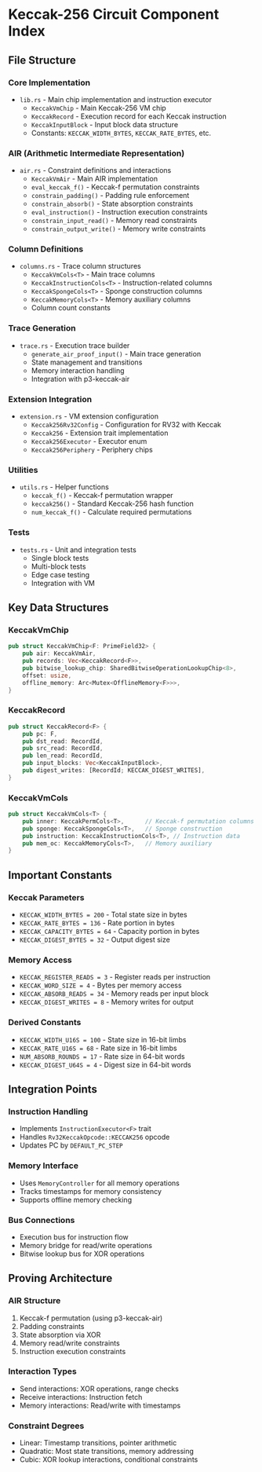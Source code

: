 # Keccak-256 Circuit Component Index

## File Structure

### Core Implementation
- `lib.rs` - Main chip implementation and instruction executor
  - `KeccakVmChip` - Main Keccak-256 VM chip
  - `KeccakRecord` - Execution record for each Keccak instruction
  - `KeccakInputBlock` - Input block data structure
  - Constants: `KECCAK_WIDTH_BYTES`, `KECCAK_RATE_BYTES`, etc.

### AIR (Arithmetic Intermediate Representation)
- `air.rs` - Constraint definitions and interactions
  - `KeccakVmAir` - Main AIR implementation
  - `eval_keccak_f()` - Keccak-f permutation constraints
  - `constrain_padding()` - Padding rule enforcement
  - `constrain_absorb()` - State absorption constraints
  - `eval_instruction()` - Instruction execution constraints
  - `constrain_input_read()` - Memory read constraints
  - `constrain_output_write()` - Memory write constraints

### Column Definitions
- `columns.rs` - Trace column structures
  - `KeccakVmCols<T>` - Main trace columns
  - `KeccakInstructionCols<T>` - Instruction-related columns
  - `KeccakSpongeCols<T>` - Sponge construction columns
  - `KeccakMemoryCols<T>` - Memory auxiliary columns
  - Column count constants

### Trace Generation
- `trace.rs` - Execution trace builder
  - `generate_air_proof_input()` - Main trace generation
  - State management and transitions
  - Memory interaction handling
  - Integration with p3-keccak-air

### Extension Integration
- `extension.rs` - VM extension configuration
  - `Keccak256Rv32Config` - Configuration for RV32 with Keccak
  - `Keccak256` - Extension trait implementation
  - `Keccak256Executor` - Executor enum
  - `Keccak256Periphery` - Periphery chips

### Utilities
- `utils.rs` - Helper functions
  - `keccak_f()` - Keccak-f permutation wrapper
  - `keccak256()` - Standard Keccak-256 hash function
  - `num_keccak_f()` - Calculate required permutations

### Tests
- `tests.rs` - Unit and integration tests
  - Single block tests
  - Multi-block tests
  - Edge case testing
  - Integration with VM

## Key Data Structures

### KeccakVmChip<F>
```rust
pub struct KeccakVmChip<F: PrimeField32> {
    pub air: KeccakVmAir,
    pub records: Vec<KeccakRecord<F>>,
    pub bitwise_lookup_chip: SharedBitwiseOperationLookupChip<8>,
    offset: usize,
    offline_memory: Arc<Mutex<OfflineMemory<F>>>,
}
```

### KeccakRecord<F>
```rust
pub struct KeccakRecord<F> {
    pub pc: F,
    pub dst_read: RecordId,
    pub src_read: RecordId,
    pub len_read: RecordId,
    pub input_blocks: Vec<KeccakInputBlock>,
    pub digest_writes: [RecordId; KECCAK_DIGEST_WRITES],
}
```

### KeccakVmCols<T>
```rust
pub struct KeccakVmCols<T> {
    pub inner: KeccakPermCols<T>,      // Keccak-f permutation columns
    pub sponge: KeccakSpongeCols<T>,   // Sponge construction
    pub instruction: KeccakInstructionCols<T>, // Instruction data
    pub mem_oc: KeccakMemoryCols<T>,   // Memory auxiliary
}
```

## Important Constants

### Keccak Parameters
- `KECCAK_WIDTH_BYTES = 200` - Total state size in bytes
- `KECCAK_RATE_BYTES = 136` - Rate portion in bytes
- `KECCAK_CAPACITY_BYTES = 64` - Capacity portion in bytes
- `KECCAK_DIGEST_BYTES = 32` - Output digest size

### Memory Access
- `KECCAK_REGISTER_READS = 3` - Register reads per instruction
- `KECCAK_WORD_SIZE = 4` - Bytes per memory access
- `KECCAK_ABSORB_READS = 34` - Memory reads per input block
- `KECCAK_DIGEST_WRITES = 8` - Memory writes for output

### Derived Constants
- `KECCAK_WIDTH_U16S = 100` - State size in 16-bit limbs
- `KECCAK_RATE_U16S = 68` - Rate size in 16-bit limbs
- `NUM_ABSORB_ROUNDS = 17` - Rate size in 64-bit words
- `KECCAK_DIGEST_U64S = 4` - Digest size in 64-bit words

## Integration Points

### Instruction Handling
- Implements `InstructionExecutor<F>` trait
- Handles `Rv32KeccakOpcode::KECCAK256` opcode
- Updates PC by `DEFAULT_PC_STEP`

### Memory Interface
- Uses `MemoryController` for all memory operations
- Tracks timestamps for memory consistency
- Supports offline memory checking

### Bus Connections
- Execution bus for instruction flow
- Memory bridge for read/write operations
- Bitwise lookup bus for XOR operations

## Proving Architecture

### AIR Structure
1. Keccak-f permutation (using p3-keccak-air)
2. Padding constraints
3. State absorption via XOR
4. Memory read/write constraints
5. Instruction execution constraints

### Interaction Types
- Send interactions: XOR operations, range checks
- Receive interactions: Instruction fetch
- Memory interactions: Read/write with timestamps

### Constraint Degrees
- Linear: Timestamp transitions, pointer arithmetic
- Quadratic: Most state transitions, memory addressing
- Cubic: XOR lookup interactions, conditional constraints